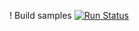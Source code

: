 ! Build samples
[![Run Status](https://rcapi.shippable.com/projects/583d02695e89910f00437496/badge?branch=master)](https://rcapp.shippable.com/github/shiptest-rc-ow/coretest_prbuildprivate)

